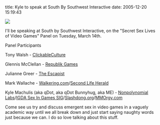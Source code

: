 title: Kyle to speak at South By Southwest Interactive
date: 2005-12-20 15:19:43

[![][1]][2]

I'll be speaking at South by Southwest Interactive, on the "Secret Sex Lives of Video Games" Panel on Tuesday, March 14th.

Panel Participants

Tony Walsh - [ClickableCulture][3]

Glennis McClellan - [Republik Games][4]

Julianne Greer - [The Escapist][5]

Mark Wallache - [Walkering.com][6]/[Second Life Herald][7]

Kyle Machulis (aka qDot, aka qDot Bunnyhug, aka ME) - [Nonpolynomial Labs][8]/[IGDA Sex In Games SIG][9]/[Slashdong.org][10]/[MMOrgy.com][11]

Come see us try and discuss emergent sex in video games in a vaguely academic way until we all break down and just start saying naughty words just because we can. I do so love talking about this stuff. 

   [1]: /images/2005-12-20-kyle-to-speak-at-south-by-southwest-interactive/sxsw2006.gif
   [2]: http://2006.sxsw.com/interactive/
   [3]: http://www.clickableculture.com
   [4]: http://www.spendthenight.com
   [5]: http://www.escapistmagazine.com
   [6]: http://www.walkering.com
   [7]: http://www.secondlifeherald.com
   [8]: http://www.nonpolynomial.com
   [9]: http://www.igda.org/sex
   [10]: http://www.slashdong.org
   [11]: http://www.mmorgy.com

